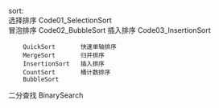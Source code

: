 sort:   
   选择排序  Code01_SelectionSort   
   冒泡排序  Code02_BubbleSort
   插入排序  Code03_InsertionSort   
   
   
        QuickSort       快速单轴排序
        MergeSort       归并排序
        InsertionSort   插入排序
        CountSort       桶计数排序
        BubbleSort      
二分查找   BinarySearch